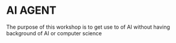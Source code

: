 # AI AGENT

The purpose of this workshop is to get use to of AI without having background of AI or computer science 
